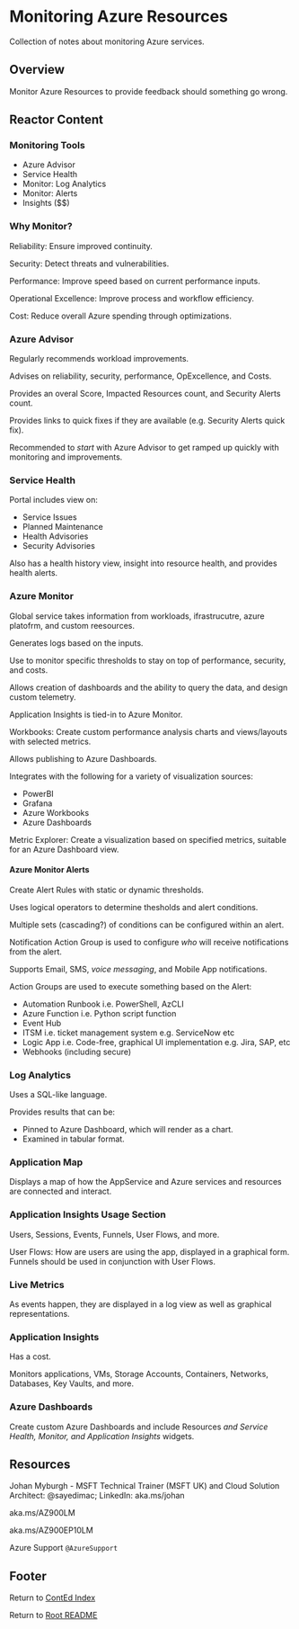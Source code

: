 # Monitoring Azure Resources

Collection of notes about monitoring Azure services.

## Overview

Monitor Azure Resources to provide feedback should something go wrong.

## Reactor Content

### Monitoring Tools

- Azure Advisor
- Service Health
- Monitor: Log Analytics
- Monitor: Alerts
- Insights ($$)

### Why Monitor?

Reliability: Ensure improved continuity.

Security: Detect threats and vulnerabilities.

Performance: Improve speed based on current performance inputs.

Operational Excellence: Improve process and workflow efficiency.

Cost: Reduce overall Azure spending through optimizations.

### Azure Advisor

Regularly recommends workload improvements.

Advises on reliability, security, performance, OpExcellence, and Costs.

Provides an overal Score, Impacted Resources count, and Security Alerts count.

Provides links to quick fixes if they are available (e.g. Security Alerts quick fix).

Recommended to _start_ with Azure Advisor to get ramped up quickly with monitoring and improvements.

### Service Health

Portal includes view on:

- Service Issues
- Planned Maintenance
- Health Advisories
- Security Advisories

Also has a health history view, insight into resource health, and provides health alerts.

### Azure Monitor

Global service takes information from workloads, ifrastrucutre, azure platofrm, and custom reesources.

Generates logs based on the inputs.

Use to monitor specific thresholds to stay on top of performance, security, and costs.

Allows creation of dashboards and the ability to query the data, and design custom telemetry.

Application Insights is tied-in to Azure Monitor.

Workbooks: Create custom performance analysis charts and views/layouts with selected metrics.

Allows publishing to Azure Dashboards.

Integrates with the following for a variety of visualization sources:

- PowerBI
- Grafana
- Azure Workbooks
- Azure Dashboards

Metric Explorer: Create a visualization based on specified metrics, suitable for an Azure Dashboard view.

#### Azure Monitor Alerts

Create Alert Rules with static or dynamic thresholds.

Uses logical operators to determine thesholds and alert conditions.

Multiple sets (cascading?) of conditions can be configured within an alert.

Notification Action Group is used to configure _who_ will receive notifications from the alert.

Supports Email, SMS, _voice messaging_, and Mobile App notifications.

Action Groups are used to execute something based on the Alert:

- Automation Runbook i.e. PowerShell, AzCLI
- Azure Function i.e. Python script function
- Event Hub
- ITSM i.e. ticket management system e.g. ServiceNow etc
- Logic App i.e. Code-free, graphical UI implementation e.g. Jira, SAP, etc
- Webhooks (including secure)

### Log Analytics

Uses a SQL-like language.

Provides results that can be:

- Pinned to Azure Dashboard, which will render as a chart.
- Examined in tabular format.

### Application Map

Displays a map of how the AppService and Azure services and resources are connected and interact.

### Application Insights Usage Section

Users, Sessions, Events, Funnels, User Flows, and more.

User Flows: How are users are using the app, displayed in a graphical form. Funnels should be used in conjunction with User Flows.

### Live Metrics

As events happen, they are displayed in a log view as well as graphical representations.

### Application Insights

Has a cost.

Monitors applications, VMs, Storage Accounts, Containers, Networks, Databases, Key Vaults, and more.

### Azure Dashboards

Create custom Azure Dashboards and include Resources _and Service Health, Monitor, and Application Insights_ widgets.

## Resources

Johan Myburgh - MSFT Technical Trainer (MSFT UK) and Cloud Solution Architect: @sayedimac; LinkedIn: aka.ms/johan

aka.ms/AZ900LM

aka.ms/AZ900EP10LM

Azure Support `@AzureSupport`

## Footer

Return to [ContEd Index](./conted-index.html)

Return to [Root README](../README.html)
